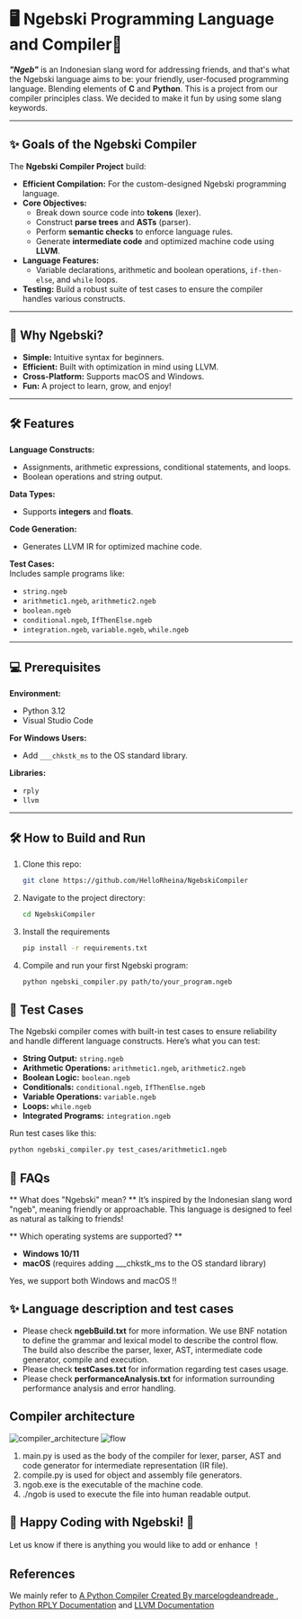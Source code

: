 # 🖥️ Ngebski Programming Language and Compiler🌟  

**_"Ngeb"_** is an Indonesian slang word for addressing friends, and that's what the Ngebski language aims to be: your friendly, user-focused programming language. Blending elements of **C** and **Python**. This is a project from our compiler principles class. We decided to make it fun by using some slang keywords.

---

## ✨ Goals of the Ngebski Compiler  

The **Ngebski Compiler Project** build:  

- **Efficient Compilation:** For the custom-designed Ngebski programming language.  
- **Core Objectives:**  
  - Break down source code into **tokens** (lexer).  
  - Construct **parse trees** and **ASTs** (parser).  
  - Perform **semantic checks** to enforce language rules.  
  - Generate **intermediate code** and optimized machine code using **LLVM**.  
- **Language Features:**  
  - Variable declarations, arithmetic and boolean operations, `if-then-else`, and `while` loops.  
- **Testing:** Build a robust suite of test cases to ensure the compiler handles various constructs.  

---

## 🌟 Why Ngebski?  

- **Simple:** Intuitive syntax for beginners.  
- **Efficient:** Built with optimization in mind using LLVM.  
- **Cross-Platform:** Supports macOS and Windows.  
- **Fun:** A project to learn, grow, and enjoy!  

---

## 🛠️ Features  

**Language Constructs:**  
- Assignments, arithmetic expressions, conditional statements, and loops.  
- Boolean operations and string output.  

**Data Types:**  
- Supports **integers** and **floats**.  

**Code Generation:**  
- Generates LLVM IR for optimized machine code.  

**Test Cases:**  
Includes sample programs like:  
- `string.ngeb`  
- `arithmetic1.ngeb`, `arithmetic2.ngeb`  
- `boolean.ngeb`  
- `conditional.ngeb`, `IfThenElse.ngeb`  
- `integration.ngeb`, `variable.ngeb`, `while.ngeb`  

---

## 💻 Prerequisites  

**Environment:**  
- Python 3.12  
- Visual Studio Code  

**For Windows Users:**  
- Add `___chkstk_ms` to the OS standard library.  

**Libraries:**  
- `rply`  
- `llvm`  

---

## 🛠️ How to Build and Run  

1. Clone this repo:  
   ```bash  
   git clone https://github.com/HelloRheina/NgebskiCompiler

2. Navigate to the project directory:  
   ```bash
   cd NgebskiCompiler
3. Install the requirements
   ```bash
   pip install -r requirements.txt
4. Compile and run your first Ngebski program:
   ```bash
   python ngebski_compiler.py path/to/your_program.ngeb

## 🧪 Test Cases  

The Ngebski compiler comes with built-in test cases to ensure reliability and handle different language constructs. Here’s what you can test:  

- **String Output:** `string.ngeb`  
- **Arithmetic Operations:** `arithmetic1.ngeb`, `arithmetic2.ngeb`  
- **Boolean Logic:** `boolean.ngeb`  
- **Conditionals:** `conditional.ngeb`, `IfThenElse.ngeb`  
- **Variable Operations:** `variable.ngeb`  
- **Loops:** `while.ngeb`  
- **Integrated Programs:** `integration.ngeb`  

Run test cases like this:  
```bash
python ngebski_compiler.py test_cases/arithmetic1.ngeb
```

## 🤔 FAQs
** What does "Ngebski" mean? **
It’s inspired by the Indonesian slang word "ngeb", meaning friendly or approachable. 
This language is designed to feel as natural as talking to friends!

** Which operating systems are supported? **
- **Windows 10/11** 
- **macOS** (requires adding ___chkstk_ms to the OS standard library)

Yes, we support both Windows and macOS !!

## ✨ Language description and test cases
- Please check **ngebBuild.txt** for more information. We use BNF notation to define the grammar and lexical model to describe the control flow. The build also describe the parser, lexer, AST, intermediate code generator, compile and execution.
- Please check **testCases.txt** for information regarding test cases usage.
- Please check **performanceAnalysis.txt** for information surrounding performance analysis and error handling.

## Compiler architecture
![compiler_architecture](https://github.com/user-attachments/assets/e27de7f0-6a69-47ae-a1b0-28ef55de3c73)
![flow](https://github.com/user-attachments/assets/86c93368-0c94-4085-9306-7ff14f16e2ba)

1. main.py is used as the body of the compiler for lexer, parser, AST and code generator for intermediate representation (IR file).
2. compile.py is used for object and assembly file generators.
3. ngob.exe is the executable of the machine code.
4. ./ngob is used to execute the file into human readable output.

## 🎉 Happy Coding with Ngebski! 🎉

Let us know if there is anything you would like to add or enhance ！

## References
We mainly refer to [A Python Compiler Created By marcelogdeandreade ](https://github.com/marcelogdeandrade/PythonCompiler), [Python RPLY Documentation](https://rply.readthedocs.io/en/latest/) and [LLVM Documentation](https://llvm.org/docs/)

